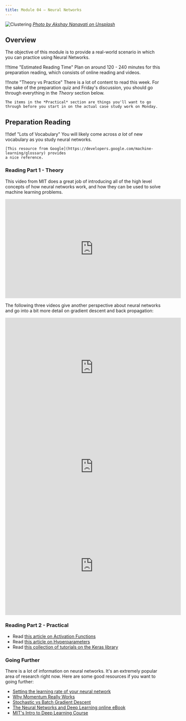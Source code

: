 ```yaml
---
title: Module 04 — Neural Networks
---
```


![Clustering]({{URLROOT}}/shared/img/network.jpg)
*[Photo by Akshay Nanavati on Unsplash](https://unsplash.com/photos/Zq6HerrBPEs)*

## Overview

The objective of this module is to provide a real-world scenario in which you can practice using Neural Networks.

!!!time "Estimated Reading Time"
	Plan on around 120 - 240 minutes for this preparation reading, which consists of online reading and videos.

!!!note "Theory vs Practice"
	There is a lot of content to read this week. For the sake of the preparation quiz and Friday's discussion, you should go through everything in the *Theory* section below.

	The items in the *Practical* section are things you'll want to go through before you start in on the actual case study work on Monday.

## Preparation Reading

!!!def "Lots of Vocabulary"
	You will likely come across _a lot_ of new vocabulary as you study neural networks.

	[This resource from Google](https://developers.google.com/machine-learning/glossary) provides
	a nice reference.

### Reading Part 1 - Theory

This video from MIT does a great job of introducing all of the high level concepts of how neural networks work, and how they can be used to solve machine learning problems.


<iframe width="560" height="315" src="https://www.youtube.com/embed/njKP3FqW3Sk" frameborder="0" allow="accelerometer; autoplay; clipboard-write; encrypted-media; gyroscope; picture-in-picture" allowfullscreen></iframe>


The following three videos give another perspective about neural networks and go into a bit more detail on gradient descent and back propagation:

<iframe width="560" height="315" src="https://www.youtube.com/embed/aircAruvnKk" frameborder="0" allow="accelerometer; autoplay; clipboard-write; encrypted-media; gyroscope; picture-in-picture" allowfullscreen></iframe>

<iframe width="560" height="315" src="https://www.youtube.com/embed/IHZwWFHWa-w" frameborder="0" allow="accelerometer; autoplay; clipboard-write; encrypted-media; gyroscope; picture-in-picture" allowfullscreen></iframe>

<iframe width="560" height="315" src="https://www.youtube.com/embed/Ilg3gGewQ5U" frameborder="0" allow="accelerometer; autoplay; clipboard-write; encrypted-media; gyroscope; picture-in-picture" allowfullscreen></iframe>


### Reading Part 2 - Practical

* Read [this article on Activation Functions](./activation-functions.html)
* Read [this article on Hyperparameters](https://missinglink.ai/guides/neural-network-concepts/hyperparameters-optimization-methods-and-real-world-model-management/)
* Read [this collection of tutorials on the Keras library](./keras.html)




### Going Further

There is a lot of information on neural networks. It's an extremely popular area of research right now. Here are some good resources if you want to going further:

* [Setting the learning rate of your neural network](https://www.jeremyjordan.me/nn-learning-rate/)
* [Why Momentum Really Works](https://distill.pub/2017/momentum/)
* [Stochastic vs Batch Gradient Descent](https://medium.com/@divakar_239/stochastic-vs-batch-gradient-descent-8820568eada1)
* [The Neural Networks and Deep Learning online eBook](http://neuralnetworksanddeeplearning.com)
* [MIT's Intro to Deep Learning Course](http://introtodeeplearning.com)




